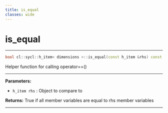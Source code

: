 ```yaml
---
title: is_equal
classes: wide
---
```

# is_equal

---

```cpp
bool cl::sycl::h_item< dimensions >::is_equal(const h_item &rhs) const
```


Helper function for calling operator==()


---
**Parameters:**

 - `h_item rhs`
: Object to compare to 

**Returns:** True if all member variables are equal to rhs member variables 

---
